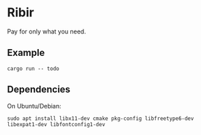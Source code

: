 # Ribir

Pay for only what you need.
## Example

```
cargo run -- todo
```

## Dependencies

On Ubuntu/Debian:

```
sudo apt install libx11-dev cmake pkg-config libfreetype6-dev libexpat1-dev libfontconfig1-dev
```